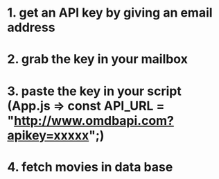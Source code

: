 

# 1. get an API key by giving an email address
# 2. grab the key in your mailbox 
# 3. paste the key in your script (App.js => const API_URL = "http://www.omdbapi.com?apikey=xxxxx";)
# 4. fetch movies in data base
